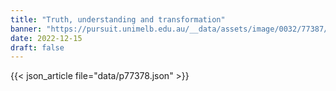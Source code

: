 ```yaml
---
title: "Truth, understanding and transformation"
banner: "https://pursuit.unimelb.edu.au/__data/assets/image/0032/77387/Truth,-understanding-and-transformation_262e8bd0-df3f-4ef5-8a1f-5e5408acc7c5.jpg"
date: 2022-12-15
draft: false
---
```


{{< json_article file="data/p77378.json" >}}